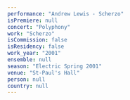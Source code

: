 ```yaml
---
performance: "Andrew Lewis - Scherzo"
isPremiere: null
concert: "Polyphony"
work: "Scherzo"
isCommission: false
isResidency: false
work_year: "2001"
ensemble: null
season: "Electric Spring 2001"
venue: "St-Paul's Hall"
person: null
country: null
---
```


